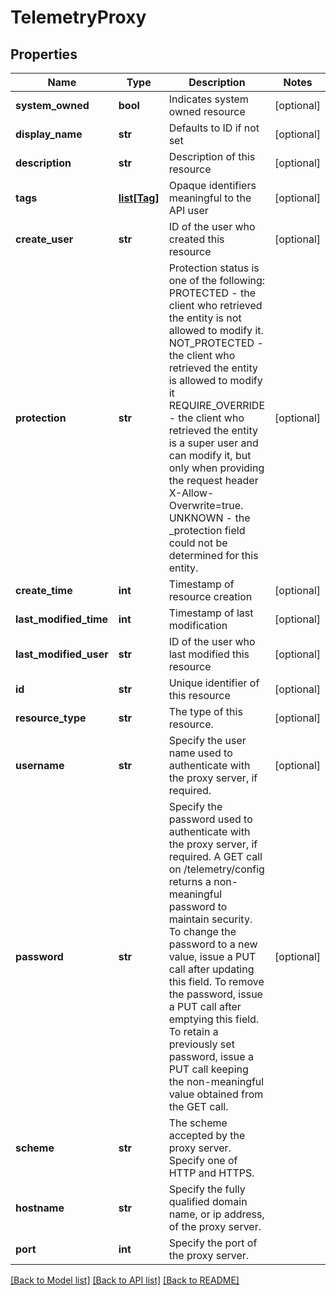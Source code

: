 # TelemetryProxy

## Properties
Name | Type | Description | Notes
------------ | ------------- | ------------- | -------------
**system_owned** | **bool** | Indicates system owned resource | [optional] 
**display_name** | **str** | Defaults to ID if not set | [optional] 
**description** | **str** | Description of this resource | [optional] 
**tags** | [**list[Tag]**](Tag.md) | Opaque identifiers meaningful to the API user | [optional] 
**create_user** | **str** | ID of the user who created this resource | [optional] 
**protection** | **str** | Protection status is one of the following: PROTECTED - the client who retrieved the entity is not allowed             to modify it. NOT_PROTECTED - the client who retrieved the entity is allowed                 to modify it REQUIRE_OVERRIDE - the client who retrieved the entity is a super                    user and can modify it, but only when providing                    the request header X-Allow-Overwrite&#x3D;true. UNKNOWN - the _protection field could not be determined for this           entity.  | [optional] 
**create_time** | **int** | Timestamp of resource creation | [optional] 
**last_modified_time** | **int** | Timestamp of last modification | [optional] 
**last_modified_user** | **str** | ID of the user who last modified this resource | [optional] 
**id** | **str** | Unique identifier of this resource | [optional] 
**resource_type** | **str** | The type of this resource. | [optional] 
**username** | **str** | Specify the user name used to authenticate with the proxy server, if required.  | [optional] 
**password** | **str** | Specify the password used to authenticate with the proxy server, if required. A GET call on /telemetry/config returns a non-meaningful password to maintain security. To change the password to a new value, issue a PUT call after updating this field. To remove the password, issue a PUT call after emptying this field. To retain a previously set password, issue a PUT call keeping the non-meaningful value obtained from the GET call.  | [optional] 
**scheme** | **str** | The scheme accepted by the proxy server. Specify one of HTTP and HTTPS.  | 
**hostname** | **str** | Specify the fully qualified domain name, or ip address, of the proxy server.  | 
**port** | **int** | Specify the port of the proxy server. | 

[[Back to Model list]](../README.md#documentation-for-models) [[Back to API list]](../README.md#documentation-for-api-endpoints) [[Back to README]](../README.md)

